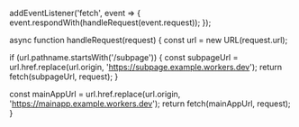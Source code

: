 addEventListener('fetch', event => {
  event.respondWith(handleRequest(event.request));
});

async function handleRequest(request) {
  const url = new URL(request.url);

  if (url.pathname.startsWith('/subpage')) {
    const subpageUrl = url.href.replace(url.origin, 'https://subpage.example.workers.dev');
    return fetch(subpageUrl, request);
  }

  const mainAppUrl = url.href.replace(url.origin, 'https://mainapp.example.workers.dev');
  return fetch(mainAppUrl, request);
}
